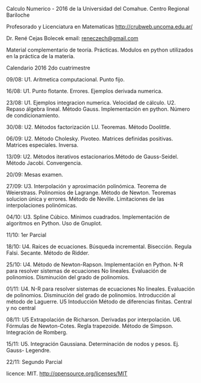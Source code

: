 Calculo Numerico - 2016 de la Universidad del Comahue. Centro Regional Bariloche

Profesorado y Licenciatura en Matematicas
http://crubweb.uncoma.edu.ar/

Dr. René Cejas Bolecek
email: reneczech@gmail.com

Material complementario de teoría. Prácticas. Modulos en python utilizados en la práctica de la materia. 

Calendario 2016 2do cuatrimestre

09/08: U1. Aritmetica computacional. Punto fijo.

16/08: U1. Punto flotante. Errores. Ejemplos derivada numerica.

23/08: U1. Ejemplos integracion numerica. Velocidad de cálculo. 
       U2. Repaso álgebra lineal. Método Gauss. Implementación en python. Número de condicionamiento.

30/08: U2. Métodos factorización LU. Teoremas. Método Doolittle.

06/09: U2. Método Cholesky. Pivoteo. Matrices definidas positivas. Matrices especiales. Inversa.

13/09: U2. Métodos iterativos estacionarios.Método de Gauss-Seidel. Método Jacobi. Convergencia.

20/09: Mesas examen.

27/09: U3. Interpolación y aproximación polinómica. Teorema de Weierstrass. Polinomios de Lagrange. Método de Newton. Teoremas solucion única y errores. Método de Neville. Limitaciones de las interpolaciones polinómicas.

04/10: U3. Spline Cúbico. Mínimos cuadrados. Implementación de algoritmos en Python. Uso de Gnuplot.

11/10: 1er Parcial

18/10: U4. Raíces de ecuaciones. Búsqueda incremental. Bisección. Regula Falsi. Secante. Método de Ridder.
 
25/10: U4. Método de Newton-Rapson. Implementación en Python. N-R para resolver sistemas de ecuaciones No lineales. Evaluación de polinomios. Disminución del grado de polinomios.

01/11: U4. N-R para resolver sistemas de ecuaciones No lineales. Evaluación de polinomios. Disminución del grado de polinomios. Introducción al método de Laguerre. U5 Intoducción Método de diferencias finitas. Central y no central

08/11: U5 Extrapolación de Richarson. Derivadas por interpolación.  U6. Fórmulas de Newton-Cotes. Regla trapezoide. Método de Simpson. Integración de Romberg. 

15/11: U5. Integración Gaussiana. Determinación de nodos y pesos. Ej. Gauss- Legendre.

22/11: Segundo Parcial





licence: MIT. http://opensource.org/licenses/MIT 